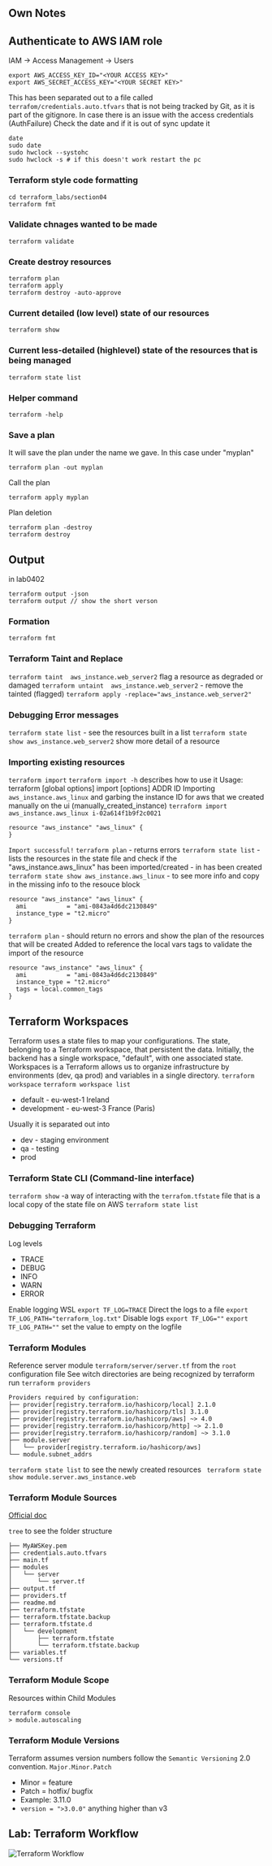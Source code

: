 ## Own Notes

## Authenticate to AWS IAM role
IAM -> Access Management -> Users
```Ubuntu(WSL)
export AWS_ACCESS_KEY_ID="<YOUR ACCESS KEY>"
export AWS_SECRET_ACCESS_KEY="<YOUR SECRET KEY>"
```
This has been separated out to a file called ```terrafom/credentials.auto.tfvars``` that is not being tracked by Git, as it is part of the gitignore.
In case there is an issue with the access credentials (AuthFailure)
Check the date and if it is out of sync update it
```Ubuntu(WSL)
date
sudo date
sudo hwclock --systohc
sudo hwclock -s # if this doesn't work restart the pc
```
### Terraform style code formatting
```Ubuntu(WSL)
cd terraform_labs/section04 
terraform fmt
```
### Validate chnages wanted to be made 
```Ubuntu(WSL)
terraform validate
```
### Create destroy resources 
```Ubuntu(WSL)
terraform plan
terraform apply
terraform destroy -auto-approve
```
### Current detailed (low level) state of our resources
```Ubuntu(WSL)
terraform show
```
### Current less-detailed (highlevel) state of the resources that is being managed
```Ubuntu(WSL)
terraform state list
```
### Helper command
```Ubuntu(WSL)
terraform -help
```
### Save a plan
It will save the plan under the name we gave. In this case under "myplan"
```Ubuntu(WSL)
terraform plan -out myplan
```
Call the plan
```Ubuntu(WSL)
terraform apply myplan 
```
Plan deletion
```Ubuntu(WSL)
terraform plan -destroy
terraform destroy
```
## Output 
in lab0402
```Ubuntu(WSL)
terraform output -json
terraform output // show the short verson
```

### Formation
`terraform fmt`
### Terraform Taint and Replace
`terraform taint  aws_instance.web_server2` flag a resource as degraded or damaged 
`terraform untaint  aws_instance.web_server2` - remove the tainted (flagged)
`terraform apply -replace="aws_instance.web_server2"`
### Debugging Error messages  
`terraform state list` - see the resources built in a list
`terraform state show aws_instance.web_server2` show more detail of a resource
### Importing existing resources 
`terraform import`
`terraform import -h` describes how to use it
Usage: terraform [global options] import [options] ADDR ID
Importing `aws_instance.aws_linux` and garbing the instance ID for aws that we created manually on the ui (manually_created_instance)
`terraform import aws_instance.aws_linux i-02a614f1b9f2c0021`
```
resource "aws_instance" "aws_linux" {
}
```
`Import successful!`
`terraform plan` - returns errors 
`terraform state list` - lists the resources in the state file and check if the "aws_instance.aws_linux" has been imported/created - in has been created
`terraform state show aws_instance.aws_linux` - to see more info and copy in the missing info to the resouce block
```
resource "aws_instance" "aws_linux" {
  ami           = "ami-0843a4d6dc2130849" 
  instance_type = "t2.micro" 
}
```
`terraform plan` - should return no errors and show the plan of the resources that will be created
Added to reference the local vars tags to validate the import of the resource
```
resource "aws_instance" "aws_linux" {
  ami           = "ami-0843a4d6dc2130849" 
  instance_type = "t2.micro" 
  tags = local.common_tags
}
```
## Terraform Workspaces
Terraform uses a state files to map your configurations.  The state, belonging to a Terraform workspace, that persistent the data. Initially, the backend has a single workspace, "default", with one associated state. Workspaces is a Terraform allows us to organize infrastructure by environments (dev, qa prod) and variables in a single directory.
`terraform workspace` 
`terraform workspace list` 
-  default - eu-west-1 Ireland
- development - eu-west-3 France (Paris)

Usually it is separated out into 
- dev - staging environment
- qa - testing
- prod 

### Terraform State CLI (Command-line interface)
`terraform show` -a way of interacting with the `terrafom.tfstate` file that is a local copy of the state file on AWS
`terraform state list`

### Debugging Terraform 
Log levels 
- TRACE 
- DEBUG 
- INFO 
- WARN 
- ERROR

Enable logging WSL
`export TF_LOG=TRACE`
Direct the logs to a file `export TF_LOG_PATH="terraform_log.txt"`
Disable logs `export TF_LOG=""`
`export TF_LOG_PATH=""` set the value to empty on the logfile 

### Terraform Modules
Reference server module `terraform/server/server.tf` from the `root` configuration file
See witch directories are being recognized by terraform run `terraform providers`   
```
Providers required by configuration:
├── provider[registry.terraform.io/hashicorp/local] 2.1.0
├── provider[registry.terraform.io/hashicorp/tls] 3.1.0
├── provider[registry.terraform.io/hashicorp/aws] ~> 4.0
├── provider[registry.terraform.io/hashicorp/http] ~> 2.1.0
├── provider[registry.terraform.io/hashicorp/random] ~> 3.1.0
├── module.server
│   └── provider[registry.terraform.io/hashicorp/aws]
└── module.subnet_addrs
```
`terraform state list` to see the newly created resources
` terraform state show module.server.aws_instance.web` 

### Terraform Module Sources
[Official doc](https://developer.hashicorp.com/terraform/language/modules/sources)

`tree` to see the folder structure
```
├── MyAWSKey.pem
├── credentials.auto.tfvars
├── main.tf
├── modules
│   └── server
│       └── server.tf
├── output.tf
├── providers.tf
├── readme.md
├── terraform.tfstate
├── terraform.tfstate.backup
├── terraform.tfstate.d
│   └── development
│       ├── terraform.tfstate
│       └── terraform.tfstate.backup
├── variables.tf
└── versions.tf
```
### Terraform Module Scope
Resources within Child Modules 
```
terraform console
> module.autoscaling
```
### Terraform Module Versions
Terraform assumes version numbers follow the `Semantic Versioning` 2.0 convention. `Major.Minor.Patch` 
- Minor = feature
- Patch = hotfix/ bugfix
- Example: 3.11.0 
- `version = ">3.0.0"` anything higher than v3

## Lab: Terraform Workflow
![Terraform Workflow](../../img/terraform_workflow.png)